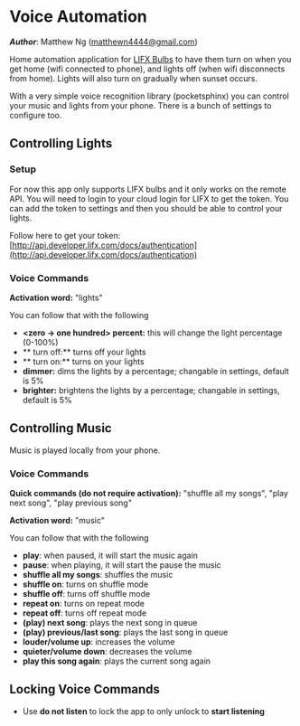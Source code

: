# Voice Automation

**_Author_**: Matthew Ng (matthewn4444@gmail.com)

Home automation application for [LIFX Bulbs](http://www.lifx.com/) to have them
turn on when you get home (wifi connected to phone), and lights off (when wifi
disconnects from home). Lights will also turn on gradually when sunset occurs.

With a very simple voice recognition library (pocketsphinx) you can control your
music and lights from your phone. There is a bunch of settings to configure too.

## Controlling Lights

### Setup

For now this app only supports LIFX bulbs and it only works on the remote API.
You will need to login to your cloud login for LIFX to get the token. You can
add the token to settings and then you should be able to control your lights.

Follow here to get your token: [http://api.developer.lifx.com/docs/authentication](http://api.developer.lifx.com/docs/authentication)

### Voice Commands

**Activation word:** "lights"

You can follow that with the following

* **<zero -> one hundred> percent:** this will change the light percentage (0-100%)
* ** turn off:** turns off your lights
* ** turn on:** turns on your lights
* **dimmer:** dims the lights by a percentage; changable in settings, default is 5%
* **brighter:** brightens the lights by a percentage; changable in settings, default is 5%

## Controlling Music

Music is played locally from your phone.

### Voice Commands

**Quick commands (do not require activation):** "shuffle all my songs", "play next song", "play previous song"

**Activation word:** "music"

You can follow that with the following

* **play**: when paused, it will start the music again
* **pause**: when playing, it will start the pause the music
* **shuffle all my songs**: shuffles the music
* **shuffle on**: turns on shuffle mode
* **shuffle off**: turns off shuffle mode
* **repeat on**: turns on repeat mode
* **repeat off**: turns off repeat mode
* **(play) next song**: plays the next song in queue
* **(play) previous/last song**: plays the last song in queue
* **louder/volume up**: increases the volume
* **quieter/volume down**: decreases the volume
* **play this song again**: plays the current song again


## Locking Voice Commands

* Use **do not listen** to lock the app to only unlock to **start listening**